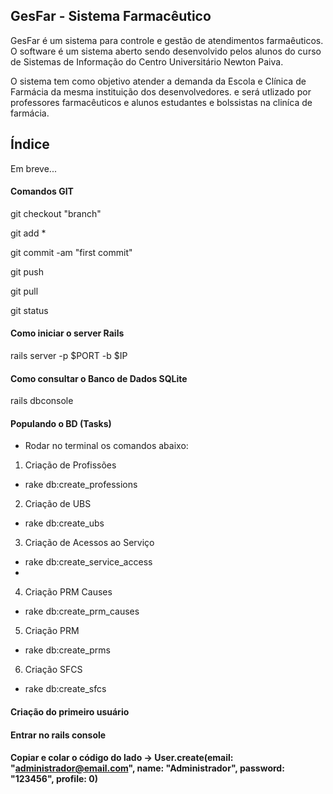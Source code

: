 ## GesFar - Sistema Farmacêutico

GesFar é um sistema para controle e gestão de atendimentos farmaêuticos. O software é um sistema aberto sendo desenvolvido pelos alunos do curso de Sistemas de Informação do Centro Universitário Newton Paiva.

O sistema tem como objetivo atender a demanda da Escola e Clínica de Farmácia da mesma instituição dos desenvolvedores. e será utlizado por professores farmacêuticos e alunos estudantes e bolssistas na cliníca de farmácia.

## Índice

Em breve...

#### Comandos GIT

git checkout "branch"

git add *

git commit -am "first commit"

git push

git pull

git status

#### Como iniciar o server Rails

rails server -p $PORT -b $IP

#### Como consultar o Banco de Dados SQLite

rails dbconsole

#### Populando o BD (Tasks)

* Rodar no terminal os comandos abaixo:

1. Criação de Profissões
- rake db:create_professions

2. Criação de UBS
- rake db:create_ubs

3. Criação de Acessos ao Serviço
- rake db:create_service_access
- 
4. Criação PRM Causes
- rake db:create_prm_causes

5. Criação PRM
- rake db:create_prms

6. Criação SFCS
- rake db:create_sfcs

#### Criação do primeiro usuário

#### Entrar no rails console

#### Copiar e colar o código do lado -> User.create(email: "administrador@email.com", name: "Administrador", password: "123456", profile: 0)